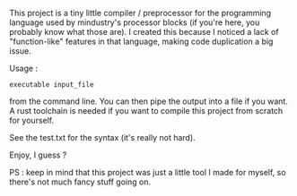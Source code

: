 This project is a tiny little compiler / preprocessor for the programming language used by mindustry's processor blocks (if you're here, you probably know what those are). I created this because I noticed a lack of "function-like" features in that language, making code duplication a big issue.

Usage :

`executable input_file`

from the command line. You can then pipe the output into a file if you want.
A rust toolchain is needed if you want to compile this project from scratch for yourself.

See the test.txt for the syntax (it's really not hard).

Enjoy, I guess ?

PS : keep in mind that this project was just a little tool I made for myself, so there's not much fancy stuff going on.
